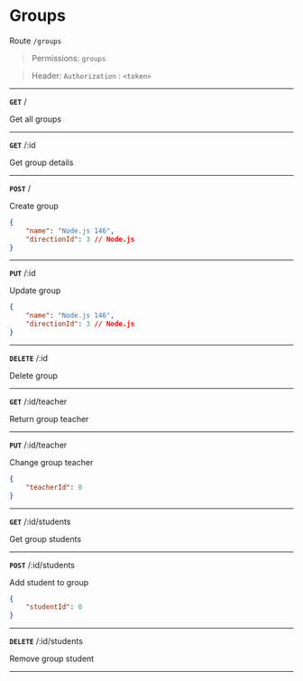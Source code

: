 # Groups

Route `/groups`

> Permissions: `groups`

> Header: `Authorization` : `<token>` 

-----

**`GET`** /

Get all groups

---
**`GET`** /:id

Get group details

---
**`POST`** /

Create group
```json
{
    "name": "Node.js 146",
    "directionId": 3 // Node.js
}
```

---

**`PUT`** /:id

Update group
```json
{
    "name": "Node.js 146",
    "directionId": 3 // Node.js
}
```
---

**`DELETE`** /:id

Delete group

---

**`GET`** /:id/teacher 

Return group teacher

---

**`PUT`** /:id/teacher 

Change group teacher

```json
{
    "teacherId": 0
}
```

---

**`GET`** /:id/students 

Get group students

---

**`POST`** /:id/students 

Add student to group

```json
{
    "studentId": 0
}
```
---

**`DELETE`** /:id/students

Remove group student

---

